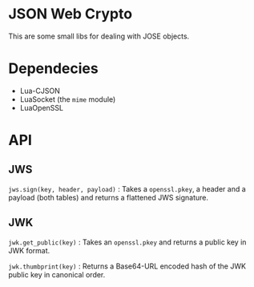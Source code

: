 # JSON Web Crypto

This are some small libs for dealing with JOSE objects.

# Dependecies

-   Lua-CJSON
-   LuaSocket (the `mime` module)
-   LuaOpenSSL

# API

## JWS

`jws.sign(key, header, payload)`
:   Takes a `openssl.pkey`, a header and a payload (both tables) and
    returns a flattened JWS signature.

## JWK

`jwk.get_public(key)`
:   Takes an `openssl.pkey` and returns a public key in JWK format.

`jwk.thumbprint(key)`
:   Returns a Base64-URL encoded hash of the JWK public key in
    canonical order.


